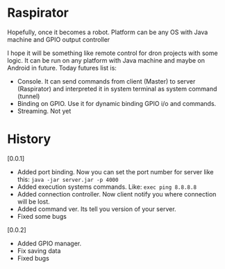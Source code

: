 # Raspirator
Hopefully, once it becomes a robot. Platform can be any OS with Java machine and GPIO output controller


I hope it will be something like remote control for dron projects with some logic.
It can be run on any platform with Java machine and maybe on Android in future.
Today futures list is:

- Console. It can send commands from client (Master) to server (Raspirator) and interpreted it in system terminal as system command (tunnel)
- Binding on GPIO. Use it for dynamic binding GPIO i/o and commands.
- Streaming. Not yet

# History

[0.0.1]
+ Added port binding. Now you can set the port number for server like this:
`java -jar server.jar -p 4000`
+ Added execution systems commands. Like:
`exec ping 8.8.8.8`
+ Added connection controller. Now client notify you where connection will be lost.
+ Added command ver. Its tell you version of your server.
+ Fixed some bugs

[0.0.2]
+ Added GPIO manager.
+ Fix saving data
+ Fixed bugs
